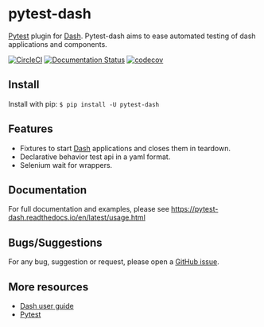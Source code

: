 # pytest-dash

[Pytest][2] plugin for [Dash][1]. Pytest-dash aims to ease automated testing of dash applications and components.

[![CircleCI](https://circleci.com/gh/plotly/pytest-dash.svg?style=svg)](https://circleci.com/gh/plotly/pytest-dash)
[![Documentation Status](https://readthedocs.org/projects/pytest-dash/badge/?version=latest)](https://pytest-dash.readthedocs.io/en/latest/?badge=latest)
[![codecov](https://codecov.io/gh/T4rk1n/pytest-dash/branch/master/graph/badge.svg)](https://codecov.io/gh/T4rk1n/pytest-dash)

## Install

Install with pip: `$ pip install -U pytest-dash`

## Features

- Fixtures to start [Dash][1] applications and closes them in teardown.
- Declarative behavior test api in a yaml format.
- Selenium wait for wrappers.

## Documentation

For full documentation and examples, please see https://pytest-dash.readthedocs.io/en/latest/usage.html

## Bugs/Suggestions

For any bug, suggestion or request, please open a [GitHub issue](https://github.com/plotly/pytest-dash/issues).

## More resources

- [Dash user guide](https://dash.plot.ly/)
- [Pytest][2]

[1]: https://github.com/plotly/dash
[2]: https://github.com/pytest-dev/pytest

